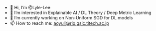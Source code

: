 - 👋 Hi, I’m @Lyle-Lee
- 👀 I’m interested in Explainable AI / DL Theory / Deep Metric Learning
- 🌱 I’m currently working on Non-Uniform SGD for DL models
- 📫 How to reach me: aoyuli@rio.gsic.titech.ac.jp

<!---
Lyle-Lee/Lyle-Lee is a ✨ special ✨ repository because its `README.md` (this file) appears on your GitHub profile.
You can click the Preview link to take a look at your changes.
--->
